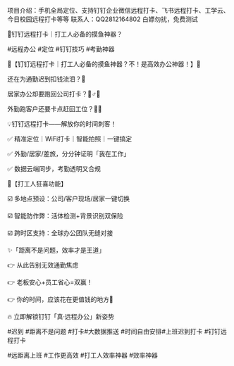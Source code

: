 项目介绍：手机全局定位、支持钉钉企业微信远程打卡、飞书远程打卡、工学云、今日校园远程打卡等等
联系人：QQ2812164802   白嫖勿扰，免费测试

🌟钉钉远程打卡｜打工人必备的摸鱼神器？

#远程办公 #定位 #钉钉技巧 #考勤神器

🌟【钉钉远程打卡｜打工人必备的摸鱼神器？不！是高效办公神器！】🌟

还在为通勤迟到扣钱流泪？🤯

居家办公却要跑回公司打卡？🏃♂️💨

外勤跑客户还要卡点赶回工位？🚗💔

💡钉钉远程打卡——解放你的时间刺客！

✅ 精准定位｜WiFi打卡｜智能拍照｜一键搞定

✅ 外勤/居家/差旅，分分钟证明「我在工作」

✅ 数据云端同步，考勤透明又合规

📌【打工人狂喜功能】

☑️ 多地点预设：公司/客户现场/居家一键切换

☑️ 智能防作弊：活体检测+背景识别双保险

☑️ 跨时区支持：全球办公团队无缝对接

✨「距离不是问题，效率才是王道」

👉 从此告别无效通勤焦虑

👉 老板安心+员工省心=双赢！

👉 你的时间，应该花在更值钱的地方💸

🔥 立即解锁钉钉「真·远程办公」新姿势

#迟到 #距离不是问题 #打卡#大数据推送 #时间自由安排#上班迟到打卡 #钉钉远程打卡

#远距离上班 #工作更高效 #打工人效率神器 #效率神器
